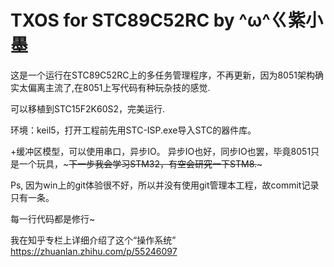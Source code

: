 # TXOS for STC89C52RC by ^ω^ㄍ紫小墨

这是一个运行在STC89C52RC上的多任务管理程序，不再更新，因为8051架构确实太偏离主流了,在8051上写代码有种玩杂技的感觉.

可以移植到STC15F2K60S2，完美运行.

环境：keil5，打开工程前先用STC-ISP.exe导入STC的器件库。

+缓冲区模型，可以使用串口，异步IO。
异步IO也好，同步IO也罢，毕竟8051只是一个玩具，~~~下一步我会学习STM32，有空会研究一下STM8.~~~

Ps, 因为win上的git体验很不好，所以并没有使用git管理本工程，故commit记录只有一条。

每一行代码都是修行~

我在知乎专栏上详细介绍了这个“操作系统”
https://zhuanlan.zhihu.com/p/55246097
